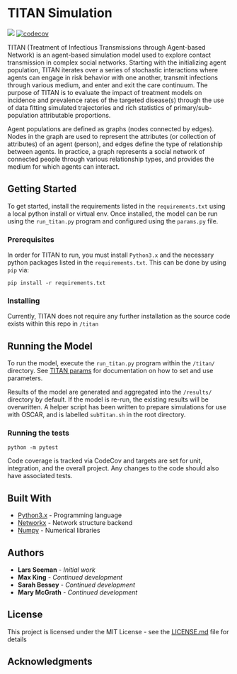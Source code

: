 # TITAN Simulation

![](https://github.com/marshall-lab/TITAN/workflows/Unit%20Tests/badge.svg) [![codecov](https://codecov.io/gh/marshall-lab/TITAN/branch/develop/graph/badge.svg?token=wjkExshhyh)](https://codecov.io/gh/marshall-lab/TITAN)

TITAN (Treatment of Infectious Transmissions through Agent-based Network) is an agent-based simulation model used to explore contact transmission in complex social networks. Starting with the initializing agent population, TITAN iterates over a series of stochastic interactions where agents can engage in risk behavior with one another, transmit infections through various medium, and enter and exit the care continuum. The purpose of TITAN is to evaluate the impact of treatment models on incidence and prevalence rates of the targeted disease(s) through the use of data fitting simulated trajectories and rich statistics of primary/sub-population attributable proportions.

Agent populations are defined as graphs (nodes connected by edges). Nodes in the graph are used to represent the attributes (or collection of attributes) of an agent (person), and edges define the type of relationship between agents. In practice, a graph represents a social network of connected people through various relationship types, and provides the medium for which agents can interact.

## Getting Started

To get started, install the requirements listed in the `requirements.txt` using a local python install or virtual env. Once installed, the model can be run using the `run_titan.py` program and configured using the `params.py` file.

### Prerequisites

In order for TITAN to run, you must install `Python3.x` and the necessary python packages listed in the `requirements.txt`. This can be done by using `pip` via:

```
pip install -r requirements.txt
```

### Installing

Currently, TITAN does not require any further installation as the source code exists within this repo in `/titan`

## Running the Model

To run the model, execute the `run_titan.py` program within the `/titan/` directory. See [TITAN params](https://marshall-lab.github.io/titan-params-app) for documentation on how to set and use parameters.

Results of the model are generated and aggregated into the `/results/` directory by default. If the model is re-run, the existing results will be overwritten. A helper script has been written to prepare simulations for use with OSCAR, and is labelled `subTitan.sh` in the root directory.


### Running the tests

`python -m pytest`

Code coverage is tracked via CodeCov and targets are set for unit, integration, and the overall project.  Any changes to the code should also have associated tests.


## Built With
* [Python3.x](https://www.python.org/downloads/release/python-374/) - Programming language
* [Networkx](https://networkx.github.io/) - Network structure backend
* [Numpy](http://www.numpy.org/) - Numerical libraries


## Authors

* **Lars Seeman** - *Initial work*
* **Max King** - *Continued development*
* **Sarah Bessey** - *Continued development*
* **Mary McGrath** - *Continued development*

## License

This project is licensed under the MIT License - see the [LICENSE.md](LICENSE.md) file for details

## Acknowledgments
